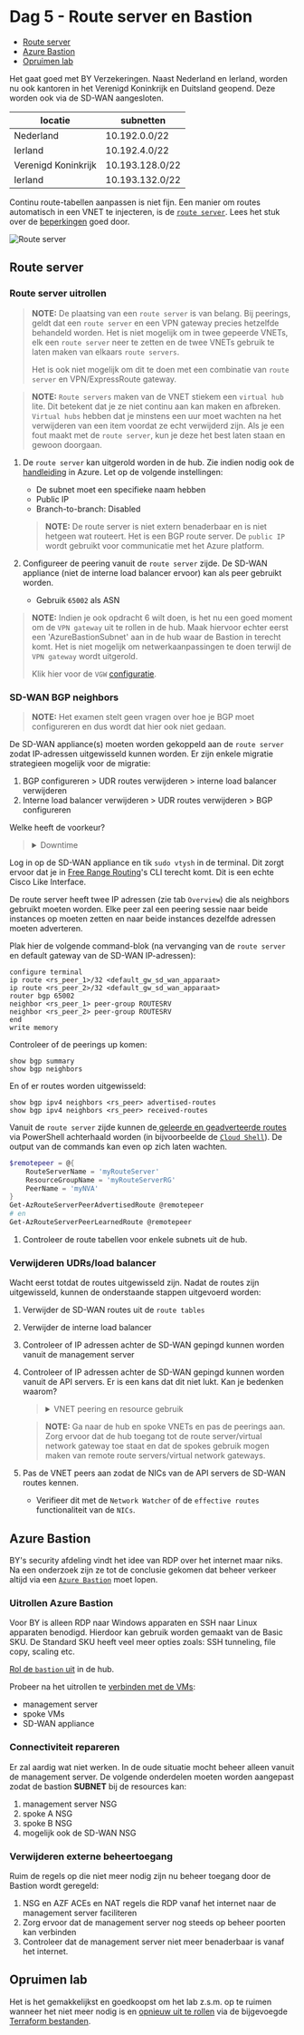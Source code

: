 # Dag 5 - Route server en Bastion

* [Route server](#route-server)
* [Azure Bastion](#azure-bastion)
* [Opruimen lab](#opruimen-lab)

Het gaat goed met BY Verzekeringen. Naast Nederland en Ierland, worden nu ook kantoren in het Verenigd Koninkrijk en Duitsland geopend. Deze worden ook via de SD-WAN aangesloten.

| locatie | subnetten | 
| --- | --- | 
| Nederland | 10.192.0.0/22 |
| Ierland | 10.192.4.0/22 |
| Verenigd Koninkrijk | 10.193.128.0/22 |
| Ierland | 10.193.132.0/22 |

Continu route-tabellen aanpassen is niet fijn. Een manier om routes automatisch in een VNET te injecteren, is de [`route server`](https://learn.microsoft.com/en-us/azure/route-server/overview). Lees het stuk over de [beperkingen](https://learn.microsoft.com/en-us/azure/route-server/overview#route-server-limits) goed door.

![Route server](./data/route_server.svg)

## Route server

### Route server uitrollen

> **NOTE:** De plaatsing van een `route server` is van belang. Bij peerings, geldt dat een `route server` en een VPN gateway precies hetzelfde behandeld worden. Het is niet mogelijk om in twee gepeerde VNETs, elk een `route server` neer te zetten en de twee VNETs gebruik te laten maken van elkaars `route servers`.
>
> Het is ook niet mogelijk om dit te doen met een combinatie van `route server` en VPN/ExpressRoute gateway.

> **NOTE:** `Route servers` maken van de VNET stiekem een `virtual hub` lite. Dit betekent dat je ze niet continu aan kan maken en afbreken. `Virtual hubs` hebben dat je minstens een uur moet wachten na het verwijderen van een item voordat ze echt verwijderd zijn. Als je een fout maakt met de `route server`, kun je deze het best laten staan en gewoon doorgaan.

1. De `route server` kan uitgerold worden in de hub. Zie indien nodig ook de [handleiding](https://learn.microsoft.com/en-us/azure/route-server/quickstart-configure-route-server-portal) in Azure. Let op de volgende instellingen:
    * De subnet moet een specifieke naam hebben
    * Public IP
    * Branch-to-branch: Disabled

    > **NOTE:** De route server is niet extern benaderbaar en is niet hetgeen wat routeert. Het is een BGP route server. De `public IP` wordt gebruikt voor communicatie met het Azure platform.
1. Configureer de peering vanuit de `route server` zijde. De SD-WAN appliance (niet de interne load balancer ervoor) kan als peer gebruikt worden.
    * Gebruik `65002` als ASN

> **NOTE:** Indien je ook opdracht 6 wilt doen, is het nu een goed moment om de `VPN gateway` uit te rollen in de hub. Maak hiervoor echter eerst een 'AzureBastionSubnet' aan in de hub waar de Bastion in terecht komt. Het is niet mogelijk om netwerkaanpassingen te doen terwijl de `VPN gateway` wordt uitgerold. 
>
> Klik hier voor de `VGW` [configuratie](../ex6#vpn-gateway-uitrollen).

### SD-WAN BGP neighbors

> **NOTE:** Het examen stelt geen vragen over hoe je BGP moet configureren en dus wordt dat hier ook niet gedaan.

De SD-WAN appliance(s) moeten worden gekoppeld aan de `route server` zodat IP-adressen uitgewisseld kunnen worden. Er zijn enkele migratie strategieen mogelijk voor de migratie: 

1. BGP configureren > UDR routes verwijderen > interne load balancer verwijderen
1. Interne load balancer verwijderen > UDR routes verwijderen > BGP configureren

Welke heeft de voorkeur?
> <details><summary>Downtime</summary>
>
> In de meeste situaties is downtime niet gewenst. Door de BGP koppeling eerst op te zetten en vervolgens de UDR's aan te passen en als laatst de load balancer te verwijderen, heb je minder/geen downtime.

</details>

Log in op de SD-WAN appliance en tik `sudo vtysh` in de terminal. Dit zorgt ervoor dat je in [Free Range Routing](https://frrouting.org/)'s CLI terecht komt. Dit is een echte Cisco Like Interface.

De route server heeft twee IP adressen (zie tab `Overview`) die als neighbors gebruikt moeten worden. Elke peer zal een peering sessie naar beide instances op moeten zetten en naar beide instances dezelfde adressen moeten adverteren.

Plak hier de volgende command-blok (na vervanging van de `route server` en default gateway van de SD-WAN IP-adressen):

```cisco
configure terminal
ip route <rs_peer_1>/32 <default_gw_sd_wan_apparaat>
ip route <rs_peer_2>/32 <default_gw_sd_wan_apparaat>
router bgp 65002
neighbor <rs_peer_1> peer-group ROUTESRV
neighbor <rs_peer_2> peer-group ROUTESRV
end
write memory
```

Controleer of de peerings up komen:

```cisco
show bgp summary
show bgp neighbors
```

En of er routes worden uitgewisseld:
```cisco
show bgp ipv4 neighbors <rs_peer> advertised-routes
show bgp ipv4 neighbors <rs_peer> received-routes
```

Vanuit de `route server` zijde kunnen de[ geleerde en geadverteerde routes](https://learn.microsoft.com/en-us/azure/route-server/quickstart-configure-route-server-powershell#troubleshooting) via PowerShell achterhaald worden (in bijvoorbeelde de [`Cloud Shell`](https://learn.microsoft.com/en-us/azure/cloud-shell/overview)). De output van de commands kan even op zich laten wachten.

```powershell
$remotepeer = @{
    RouteServerName = 'myRouteServer'
    ResourceGroupName = 'myRouteServerRG'
    PeerName = 'myNVA'
}
Get-AzRouteServerPeerAdvertisedRoute @remotepeer
# en 
Get-AzRouteServerPeerLearnedRoute @remotepeer
```

1. Controleer de route tabellen voor enkele subnets uit de hub.

### Verwijderen UDRs/load balancer

Wacht eerst totdat de routes uitgewisseld zijn. Nadat de routes zijn uitgewisseld, kunnen de onderstaande stappen uitgevoerd worden:

1. Verwijder de SD-WAN routes uit de `route tables` 
1. Verwijder de interne load balancer
1. Controleer of IP adressen achter de SD-WAN gepingd kunnen worden vanuit de management server
1. Controleer of IP adressen achter de SD-WAN gepingd kunnen worden vanuit de API servers. Er is een kans dat dit niet lukt. Kan je bedenken waarom?

    > <details><summary>VNET peering en resource gebruik</summary>
    >
    > De VNET peerings hebben allerlei opties. Een van de opties is om gebruik te maken van de Route Server/VPN gateway van de gepeerde     netwerk. Als dit uit staat, zullen de spokes de routes niet geleerd hebben. Ook als in de hub het niet toegestaan is dat peers zijn     gateway/route server gebruiken kan het falen.
    >
    > Echter, de default route is de Azure Firewall. Indien hier een allow-any-any is geconfigureerd, kan stateless verkeer mogelijk wel lukken. De AZF zal namelijk verkeer voor deze subnetten ontvangen en doorzetten naar zijn default gateway. Deze kent de BGP routes en stuurt het verkeer door naar de SD-WAN appliance. De SD-WAN appliance kent de API server subnetten door de peering en zal het verkeer direct terugsturen. TCP verkeer faalt (AZF ziet maar een kant van de sessie), maar ICMP zal prima lukken.

    </details>

   > **NOTE:** Ga naar de hub en spoke VNETs en pas de peerings aan. Zorg ervoor dat de hub toegang tot de route server/virtual network gateway toe staat en dat de spokes gebruik mogen maken van remote route servers/virtual network gateways.
1. Pas de VNET peers aan zodat de NICs van de API servers de SD-WAN routes kennen.
    * Verifieer dit met de `Network Watcher` of de `effective routes` functionaliteit van de `NICs`.


## Azure Bastion

BY's security afdeling vindt het idee van RDP over het internet maar niks. Na een onderzoek zijn ze tot de conclusie gekomen dat beheer verkeer altijd via een [`Azure Bastion`](https://learn.microsoft.com/en-us/azure/bastion/bastion-overview) moet lopen.

### Uitrollen Azure Bastion

Voor BY is alleen RDP naar Windows apparaten en SSH naar Linux apparaten benodigd. Hierdoor kan gebruik worden gemaakt van de Basic SKU. De Standard SKU heeft veel meer opties zoals: SSH tunneling, file copy, scaling etc. 

[Rol de `bastion` uit](https://learn.microsoft.com/en-us/azure/bastion/quickstart-host-portal#createvmset) in de hub.

Probeer na het uitrollen te [verbinden met de VMs](https://learn.microsoft.com/en-us/azure/bastion/quickstart-host-portal#connect):
* management server
* spoke VMs
* SD-WAN appliance

### Connectiviteit repareren

Er zal aardig wat niet werken. In de oude situatie mocht beheer alleen vanuit de management server. De volgende onderdelen moeten worden aangepast zodat de bastion **SUBNET** bij de resources kan:
1. management server NSG
1. spoke A NSG
1. spoke B NSG
1. mogelijk ook de SD-WAN NSG

### Verwijderen externe beheertoegang

Ruim de regels op die niet meer nodig zijn nu beheer toegang door de Bastion wordt geregeld:
1. NSG en AZF ACEs en NAT regels die RDP vanaf het internet naar de management server faciliteren
1. Zorg ervoor dat de management server nog steeds op beheer poorten kan verbinden
1. Controleer dat de management server niet meer benaderbaar is vanaf het internet.

## Opruimen lab

Het is het gemakkelijkst en goedkoopst om het lab z.s.m. op te ruimen wanneer het niet meer nodig is en [opnieuw uit te rollen](../README.md#lab-checkpoints) via de bijgevoegde [Terraform bestanden](./tf/).
